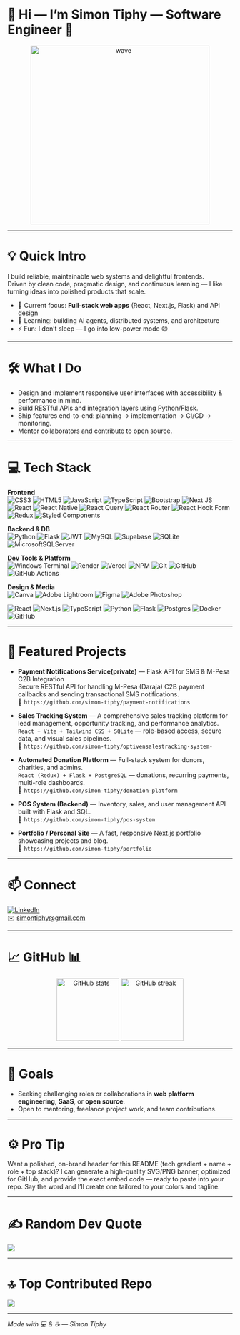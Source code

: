 # 👋 Hi — I’m Simon Tiphy — Software Engineer 🚀
<p align="center">
  <img src="https://i.pinimg.com/originals/36/e4/d0/36e4d0b856694fc471344b644a1dd6e4.gif" alt="wave" width="400" />
</p>

---

# 💡 Quick Intro
I build reliable, maintainable web systems and delightful frontends.  
Driven by clean code, pragmatic design, and continuous learning — I like turning ideas into polished products that scale.

- 🔭 Current focus: **Full-stack web apps** (React, Next.js, Flask) and API design  
- 🌱 Learning: building Ai agents, distributed systems, and architecture  
- ⚡ Fun: I don’t sleep — I go into low-power mode 😄

---

# 🛠 What I Do
- Design and implement responsive user interfaces with accessibility & performance in mind.  
- Build RESTful APIs and integration layers using Python/Flask.  
- Ship features end-to-end: planning → implementation → CI/CD → monitoring.  
- Mentor collaborators and contribute to open source.

---

# 💻 Tech Stack

**Frontend**  
![CSS3](https://img.shields.io/badge/css3-%231572B6.svg?style=for-the-badge&logo=css3&logoColor=white) ![HTML5](https://img.shields.io/badge/html5-%23E34F26.svg?style=for-the-badge&logo=html5&logoColor=white) ![JavaScript](https://img.shields.io/badge/javascript-%23323330.svg?style=for-the-badge&logo=javascript&logoColor=%23F7DF1E) ![TypeScript](https://img.shields.io/badge/typescript-%23007ACC.svg?style=for-the-badge&logo=typescript&logoColor=white) ![Bootstrap](https://img.shields.io/badge/bootstrap-%238511FA.svg?style=for-the-badge&logo=bootstrap&logoColor=white) ![Next JS](https://img.shields.io/badge/Next-black?style=for-the-badge&logo=next.js&logoColor=white) ![React](https://img.shields.io/badge/react-%2320232a.svg?style=for-the-badge&logo=react&logoColor=%2361DAFB) ![React Native](https://img.shields.io/badge/react_native-%2320232a.svg?style=for-the-badge&logo=react&logoColor=%2361DAFB) ![React Query](https://img.shields.io/badge/-React%20Query-FF4154?style=for-the-badge&logo=react%20query&logoColor=white) ![React Router](https://img.shields.io/badge/React_Router-CA4245?style=for-the-badge&logo=react-router&logoColor=white) ![React Hook Form](https://img.shields.io/badge/React%20Hook%20Form-%23EC5990.svg?style=for-the-badge&logo=reacthookform&logoColor=white) ![Redux](https://img.shields.io/badge/redux-%23593d88.svg?style=for-the-badge&logo=redux&logoColor=white) ![Styled Components](https://img.shields.io/badge/styled--components-DB7093?style=for-the-badge&logo=styled-components&logoColor=white)

**Backend & DB**  
![Python](https://img.shields.io/badge/python-3670A0?style=for-the-badge&logo=python&logoColor=ffdd54) ![Flask](https://img.shields.io/badge/flask-%23000.svg?style=for-the-badge&logo=flask&logoColor=white) ![JWT](https://img.shields.io/badge/JWT-black?style=for-the-badge&logo=JSON%20web%20tokens) ![MySQL](https://img.shields.io/badge/mysql-4479A1.svg?style=for-the-badge&logo=mysql&logoColor=white) ![Supabase](https://img.shields.io/badge/Supabase-3ECF8E?style=for-the-badge&logo=supabase&logoColor=white) ![SQLite](https://img.shields.io/badge/sqlite-%2307405e.svg?style=for-the-badge&logo=sqlite&logoColor=white) ![MicrosoftSQLServer](https://img.shields.io/badge/Microsoft%20SQL%20Server-CC2927?style=for-the-badge&logo=microsoft%20sql%20server&logoColor=white)


**Dev Tools & Platform**  
![Windows Terminal](https://img.shields.io/badge/Windows%20Terminal-%234D4D4D.svg?style=for-the-badge&logo=windows-terminal&logoColor=white) ![Render](https://img.shields.io/badge/Render-%46E3B7.svg?style=for-the-badge&logo=render&logoColor=white) ![Vercel](https://img.shields.io/badge/vercel-%23000000.svg?style=for-the-badge&logo=vercel&logoColor=white) ![NPM](https://img.shields.io/badge/NPM-%23CB3837.svg?style=for-the-badge&logo=npm&logoColor=white) ![Git](https://img.shields.io/badge/git-%23F05033.svg?style=for-the-badge&logo=git&logoColor=white) ![GitHub](https://img.shields.io/badge/github-%23121011.svg?style=for-the-badge&logo=github&logoColor=white) ![GitHub Actions](https://img.shields.io/badge/github%20actions-%232671E5.svg?style=for-the-badge&logo=githubactions&logoColor=white)


**Design & Media**  
![Canva](https://img.shields.io/badge/Canva-%2300C4CC.svg?style=for-the-badge&logo=Canva&logoColor=white) ![Adobe Lightroom](https://img.shields.io/badge/Adobe%20Lightroom-31A8FF.svg?style=for-the-badge&logo=Adobe%20Lightroom&logoColor=white) ![Figma](https://img.shields.io/badge/figma-%23F24E1E.svg?style=for-the-badge&logo=figma&logoColor=white) ![Adobe Photoshop](https://img.shields.io/badge/adobe%20photoshop-%2331A8FF.svg?style=for-the-badge&logo=adobe%20photoshop&logoColor=white)

<p>
  <!-- compact badges -->
  <img src="https://img.shields.io/badge/React-%2361DAFB.svg?style=flat-square&logo=react&logoColor=white" alt="React"/>
  <img src="https://img.shields.io/badge/Next.js-black.svg?style=flat-square&logo=next.js" alt="Next.js"/>
  <img src="https://img.shields.io/badge/TypeScript-%23007ACC.svg?style=flat-square&logo=typescript" alt="TypeScript"/>
  <img src="https://img.shields.io/badge/Python-%233776AB.svg?style=flat-square&logo=python" alt="Python"/>
  <img src="https://img.shields.io/badge/Flask-000000.svg?style=flat-square&logo=flask" alt="Flask"/>
  <img src="https://img.shields.io/badge/Postgres-%23336791.svg?style=flat-square&logo=postgresql" alt="Postgres"/>
  <img src="https://img.shields.io/badge/Docker-%230db7ed.svg?style=flat-square&logo=docker" alt="Docker"/>
  <img src="https://img.shields.io/badge/GitHub-%23121011.svg?style=flat-square&logo=github" alt="GitHub"/>
</p>

---

  # 🚀 Featured Projects

- **Payment Notifications Service(private)** — Flask API for SMS & M-Pesa C2B Integration  
  Secure RESTful API for handling M-Pesa (Daraja) C2B payment callbacks and sending transactional SMS notifications.  
  🔗 `https://github.com/simon-tiphy/payment-notifications`

- **Sales Tracking System** — A comprehensive sales tracking platform for lead management, opportunity tracking, and performance analytics.  
  `React + Vite + Tailwind CSS + SQLite` — role-based access, secure data, and visual sales pipelines.  
  🔗 `https://github.com/simon-tiphy/optivensalestracking-system-`

- **Automated Donation Platform** — Full-stack system for donors, charities, and admins.  
  `React (Redux) + Flask + PostgreSQL` — donations, recurring payments, multi-role dashboards.  
  🔗 `https://github.com/simon-tiphy/donation-platform`

- **POS System (Backend)** — Inventory, sales, and user management API built with Flask and SQL.  
  🔗 `https://github.com/simon-tiphy/pos-system`

- **Portfolio / Personal Site** — A fast, responsive Next.js portfolio showcasing projects and blog.  
  🔗 `https://github.com/simon-tiphy/portfolio`

  

---

# 📫 Connect
[![LinkedIn](https://img.shields.io/badge/LinkedIn-%230077B5.svg?style=flat-square&logo=linkedin&logoColor=white)](https://www.linkedin.com/in/simon-tiphy-77357130b/)  
✉️ simontiphy@gmail.com

---

# 📈 GitHub 📊
<p align="center">
  <img src="https://github-readme-stats.vercel.app/api?username=simon-tiphy&show_icons=true&theme=dark&hide_border=true&include_all_commits=true&count_private=true" height="140" alt="GitHub stats"/>
  <img src="https://github-readme-streak-stats.herokuapp.com/?user=simon-tiphy&theme=dark&hide_border=true" height="140" alt="GitHub streak"/>
</p>

---

# 🎯 Goals 
- Seeking challenging roles or collaborations in **web platform engineering**, **SaaS**, or **open source**.  
- Open to mentoring, freelance project work, and team contributions.

---

# ⚙️ Pro Tip
Want a polished, on-brand header for this README (tech gradient + name + role + top stack)? I can generate a high-quality SVG/PNG banner, optimized for GitHub, and provide the exact embed code — ready to paste into your repo. Say the word and I’ll create one tailored to your colors and tagline.

---
# ✍️ Random Dev Quote
![](https://quotes-github-readme.vercel.app/api?type=horizontal&theme=radical)

---
# 🔝 Top Contributed Repo
![](https://github-contributor-stats.vercel.app/api?username=simon-tiphy&limit=5&theme=dark&combine_all_yearly_contributions=true)


---
*Made with 💻 & ☕ — Simon Tiphy*

